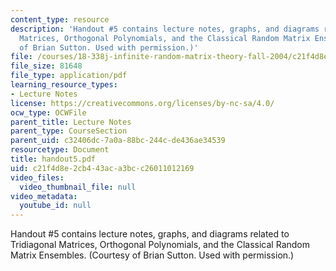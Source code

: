 ```yaml
---
content_type: resource
description: 'Handout #5 contains lecture notes, graphs, and diagrams related to Tridiagonal
  Matrices, Orthogonal Polynomials, and the Classical Random Matrix Ensembles. (Courtesy
  of Brian Sutton. Used with permission.)'
file: /courses/18-338j-infinite-random-matrix-theory-fall-2004/c21f4d8e2cb443aca3bcc26011012169_handout5.pdf
file_size: 81648
file_type: application/pdf
learning_resource_types:
- Lecture Notes
license: https://creativecommons.org/licenses/by-nc-sa/4.0/
ocw_type: OCWFile
parent_title: Lecture Notes
parent_type: CourseSection
parent_uid: c32406dc-7a0a-88bc-244c-de436ae34539
resourcetype: Document
title: handout5.pdf
uid: c21f4d8e-2cb4-43ac-a3bc-c26011012169
video_files:
  video_thumbnail_file: null
video_metadata:
  youtube_id: null
---
```

Handout #5 contains lecture notes, graphs, and diagrams related to Tridiagonal Matrices, Orthogonal Polynomials, and the Classical Random Matrix Ensembles. (Courtesy of Brian Sutton. Used with permission.)